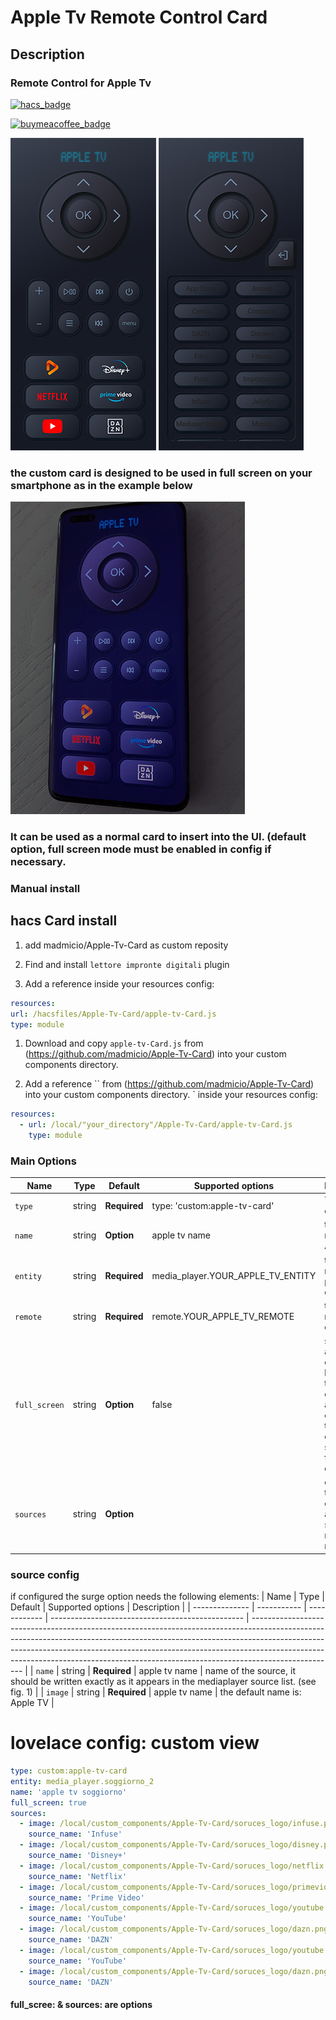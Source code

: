 # Apple Tv Remote Control Card

## Description
### Remote Control for Apple Tv 
[![hacs_badge](https://img.shields.io/badge/HACS-Custom-41BDF5.svg?style=for-the-badge)](https://github.com/hacs/integration)

[![buymeacoffee_badge](https://img.shields.io/badge/Donate-buymeacoffe-ff813f?style=flat)](https://www.buymeacoffee.com/madmicio)

![all](example/remote_1.png)
![all](example/remote_list.png)

### the custom card is designed to be used in full screen on your smartphone as in the example below

![all](example/smartphone.jpg)

### It can be used as a normal card to insert into the UI. (default option, full screen mode must be enabled in config if necessary.

### Manual install


## hacs Card install
1. add madmicio/Apple-Tv-Card as custom reposity

2. Find and install `lettore impronte digitali` plugin

3. Add a reference  inside your resources config:

  ```yaml
resources:
url: /hacsfiles/Apple-Tv-Card/apple-tv-Card.js
type: module
```

1. Download and copy `apple-tv-Card.js` from (https://github.com/madmicio/Apple-Tv-Card) into your custom components  directory.

2. Add a reference `` from (https://github.com/madmicio/Apple-Tv-Card) into your custom components  directory.
` inside your resources config:

  ```yaml
  resources:
    - url: /local/"your_directory"/Apple-Tv-Card/apple-tv-Card.js
      type: module
  ```

  ### Main Options
| Name | Type | Default | Supported options | Description |
| -------------- | ----------- | ------------ | ------------------------------------------------ | --------------------------------------------------------------------------------------------------------------------------------------------------------------------------------------------------------------------------------------------------------------------------------------------------------------------------------------------- |
| `type` | string | **Required** | type: 'custom:apple-tv-card' | Type of the card |
| `name` | string | **Option** | apple tv name | the default name is: Apple TV |
| `entity` | string | **Required** | media_player.YOUR_APPLE_TV_ENTITY | the apple tv media player entity |
| `remote` | string | **Required** | remote.YOUR_APPLE_TV_REMOTE | the apple tv remote enetity |
| `full_screen` | string | **Option** | false  | sets the appearance of the card. by default the card is displayed as a normal card. if = true, the card will be set up for full screen display |
| `sources` | string | **Option**  |  | configures the list of quick access sources. maximum number 6. |

  ### source config
  if configured the surge option needs the following elements:
| Name | Type | Default | Supported options | Description |
| -------------- | ----------- | ------------ | ------------------------------------------------ | --------------------------------------------------------------------------------------------------------------------------------------------------------------------------------------------------------------------------------------------------------------------------------------------------------------------------------------------- |
| `name` | string | **Required** | apple tv name | name of the source, it should be written exactly as it appears in the mediaplayer source list. (see fig. 1) |
| `image` | string | **Required** | apple tv name | the default name is: Apple TV |

# lovelace config: custom view
```yaml
type: custom:apple-tv-card
entity: media_player.soggiorno_2
name: 'apple tv soggiorno'
full_screen: true
sources:
  - image: /local/custom_components/Apple-Tv-Card/soruces_logo/infuse.png 
    source_name: 'Infuse'
  - image: /local/custom_components/Apple-Tv-Card/soruces_logo/disney.png
    source_name: 'Disney+'
  - image: /local/custom_components/Apple-Tv-Card/soruces_logo/netflix.png
    source_name: 'Netflix'
  - image: /local/custom_components/Apple-Tv-Card/soruces_logo/primevideo.png
    source_name: 'Prime Video'
  - image: /local/custom_components/Apple-Tv-Card/soruces_logo/youtube.png
    source_name: 'YouTube'
  - image: /local/custom_components/Apple-Tv-Card/soruces_logo/dazn.png
    source_name: 'DAZN'
  - image: /local/custom_components/Apple-Tv-Card/soruces_logo/youtube.png
    source_name: 'YouTube'
  - image: /local/custom_components/Apple-Tv-Card/soruces_logo/dazn.png
    source_name: 'DAZN'
```
#### full_scree: & sources: are options